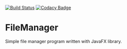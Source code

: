 [![Build Status](https://travis-ci.org/Kryszak/FileManager.svg?branch=master)](https://travis-ci.org/Kryszak/FileManager)
[![Codacy Badge](https://api.codacy.com/project/badge/Grade/08f87595b303459bad51abc4820cc398)](https://www.codacy.com/manual/Kryszak/FileManager?utm_source=github.com&amp;utm_medium=referral&amp;utm_content=Kryszak/FileManager&amp;utm_campaign=Badge_Grade)
# FileManager
Simple file manager program written with JavaFX library.
